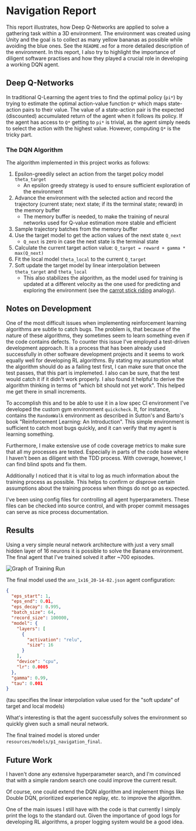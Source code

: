 # Navigation Report

This report illustrates, how Deep Q-Networks are applied to solve a gathering task within a 3D environment. The environment was created using Unity and the goal is to collect as many yellow bananas as possible while avoiding the blue ones. See the `README.md` for a more detailed description of the environment. In this report, I also try to highlight the importance of diligent software practises and how they played a crucial role in developing a working DQN agent.

## Deep Q-Networks
In traditional Q-Learning the agent tries to find the optimal policy (`pi*`) by trying to estimate the optimal action-value function `Q*` which maps state-action pairs to their value. The value of a state-action pair is the expected (discounted) accumulated return of the agent when it follows its policy. If the agent has access to `Q*` getting to `pi*` is trivial, as the agent simply needs to select the action with the highest value. However, computing `Q*` is the tricky part.

### The DQN Algorithm
The algorithm implemented in this project works as follows:

1) Epsilon-greedily select an action from the target policy model `theta_target`
    - An epsilon greedy strategy is used to ensure sufficient exploration of the environment
2) Advance the environment with the selected action and record the trajectory (current state; next state; if its the terminal state; reward) in the memory buffer
    - The memory buffer is needed, to make the training of neural networks used for Q-value estimation more stable and efficient
3) Sample trajectory batches from the memory buffer
4) Use the target model to get the action values of the next state `Q_next`
    - `Q_next` is zero in case the next state is the terminal state
5) Calculate the current target action value: `Q_target = reward + gamma * max(Q_next)`
6) Fit the local model `theta_local` to the current `Q_target`
7) Soft update the target model by linear interpolation between `theta_target` and `theta_local`
    - This also stabilizes the algorithm, as the model used for training is updated at a different velocity as the one used for predicting and exploring the environment (see the [carrot stick riding](https://www.youtube.com/watch?v=-PVFBGN_zoM) analogy).

## Notes on Development
One of the most difficult issues when implementing reinforcement learning algorithms are subtle to catch bugs. The problem is, that because of the nature of these algorithms, they sometimes seem to learn something even if the code contains defects. To counter this issue I've employed a test-driven development approach. It is a process that has been already used successfully in other software development projects and it seems to work equally well for developing RL algorithms. By stating my assumption what the algorithm should do as a failing test first, I can make sure that once the test passes, that this part is implemeted. I also can be sure, that the test would catch it if it didn't work properly. I also found it helpful to derive the algorithm thinking in terms of "which bit should not yet work". This helped me get there in small increments.

To accomplish this and to be able to use it in a low spec CI environment I've developed the custom gym environment `quickcheck`. It, for instance, contains the `RandomWalk` environment as described in Sutton's and Barto's book "Reinforcement Learning: An Introduction". This simple environment is sufficient to catch most bugs quickly, and it can verify that my agent is learning something. 

Furthermore, I make extensive use of code coverage metrics to make sure that all my processes are tested. Especially in parts of the code base where I haven't been as diligent with the TDD process. With coverage, however, I can find blind spots and fix them. 

Additionally I noticed that it is vital to log as much information about the training process as possible. This helps to confirm or disprove certain assumptions about the training process when things do not go as expected.

I've been using config files for controlling all agent hyperparameters. These files can be checked into source control, and with proper commit messages can serve as nice process documentation.

## Results
Using a very simple neural network architecture with just a very small hidden layer of 16 neurons it is possible to solve the Banana environment. The final agent that I've trained solved it after ~700 episodes.

![Graph of Training Run](resources/images/dqn_training.png)

The final model used the `ann_1x16_20-14-02.json` agent configuration:
```json
{
  "eps_start": 1,
  "eps_end": 0.01,
  "eps_decay": 0.995,
  "batch_size": 64,  
  "record_size": 100000,
  "model": {
    "layers": [  
      {
        "activation": "relu",
        "size": 16
      }
    ],
    "device": "cpu",
    "lr": 0.0005  
  },
  "gamma": 0.99,
  "tau": 0.001  
}
```
(tau specifies the linear interpolation value used for the "soft update" of target and local models)

What's interesting is that the agent successfully solves the environment so quickly given such a small neural network.

The final trained model is stored under `resources/models/p1_navigation_final`.

## Future Work
I haven't done any extensive hyperparameter search, and I'm convinced that with a simple random search one could improve the current result.

Of course, one could extend the DQN algorithm and implement things like Double DQN, prioritized experience replay, etc. to improve the algorithm.

One of the main issues I still have with the code is that currently I simply print the logs to the standard out. Given the importance of good logs for developing RL algorithms, a proper logging system would be a good idea. 


